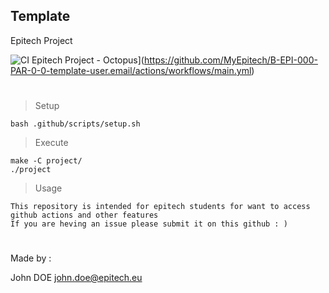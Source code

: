 ## Template
Epitech Project

![CI Epitech Project - Octopus](https://github.com/MyEpitech/B-EPI-000-PAR-0-0-template-user.email/actions/workflows/main.yml/badge.svg?branch=master)](https://github.com/MyEpitech/B-EPI-000-PAR-0-0-template-user.email/actions/workflows/main.yml)

#

> Setup
```
bash .github/scripts/setup.sh
```

> Execute
```
make -C project/
./project
```

> Usage
```
This repository is intended for epitech students for want to access github actions and other features
If you are heving an issue please submit it on this github : )
```
#

Made by :

John DOE <john.doe@epitech.eu>
